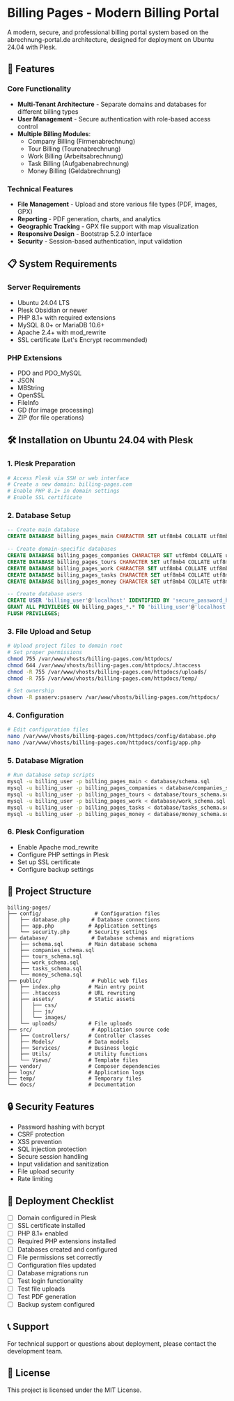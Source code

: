 # Billing Pages - Modern Billing Portal

A modern, secure, and professional billing portal system based on the abrechnung-portal.de architecture, designed for deployment on Ubuntu 24.04 with Plesk.

## 🚀 Features

### Core Functionality
- **Multi-Tenant Architecture** - Separate domains and databases for different billing types
- **User Management** - Secure authentication with role-based access control
- **Multiple Billing Modules**:
  - Company Billing (Firmenabrechnung)
  - Tour Billing (Tourenabrechnung) 
  - Work Billing (Arbeitsabrechnung)
  - Task Billing (Aufgabenabrechnung)
  - Money Billing (Geldabrechnung)

### Technical Features
- **File Management** - Upload and store various file types (PDF, images, GPX)
- **Reporting** - PDF generation, charts, and analytics
- **Geographic Tracking** - GPX file support with map visualization
- **Responsive Design** - Bootstrap 5.2.0 interface
- **Security** - Session-based authentication, input validation

## 📋 System Requirements

### Server Requirements
- Ubuntu 24.04 LTS
- Plesk Obsidian or newer
- PHP 8.1+ with required extensions
- MySQL 8.0+ or MariaDB 10.6+
- Apache 2.4+ with mod_rewrite
- SSL certificate (Let's Encrypt recommended)

### PHP Extensions
- PDO and PDO_MySQL
- JSON
- MBString
- OpenSSL
- FileInfo
- GD (for image processing)
- ZIP (for file operations)

## 🛠️ Installation on Ubuntu 24.04 with Plesk

### 1. Plesk Preparation
```bash
# Access Plesk via SSH or web interface
# Create a new domain: billing-pages.com
# Enable PHP 8.1+ in domain settings
# Enable SSL certificate
```

### 2. Database Setup
```sql
-- Create main database
CREATE DATABASE billing_pages_main CHARACTER SET utf8mb4 COLLATE utf8mb4_unicode_ci;

-- Create domain-specific databases
CREATE DATABASE billing_pages_companies CHARACTER SET utf8mb4 COLLATE utf8mb4_unicode_ci;
CREATE DATABASE billing_pages_tours CHARACTER SET utf8mb4 COLLATE utf8mb4_unicode_ci;
CREATE DATABASE billing_pages_work CHARACTER SET utf8mb4 COLLATE utf8mb4_unicode_ci;
CREATE DATABASE billing_pages_tasks CHARACTER SET utf8mb4 COLLATE utf8mb4_unicode_ci;
CREATE DATABASE billing_pages_money CHARACTER SET utf8mb4 COLLATE utf8mb4_unicode_ci;

-- Create database users
CREATE USER 'billing_user'@'localhost' IDENTIFIED BY 'secure_password_here';
GRANT ALL PRIVILEGES ON billing_pages_*.* TO 'billing_user'@'localhost';
FLUSH PRIVILEGES;
```

### 3. File Upload and Setup
```bash
# Upload project files to domain root
# Set proper permissions
chmod 755 /var/www/vhosts/billing-pages.com/httpdocs/
chmod 644 /var/www/vhosts/billing-pages.com/httpdocs/.htaccess
chmod -R 755 /var/www/vhosts/billing-pages.com/httpdocs/uploads/
chmod -R 755 /var/www/vhosts/billing-pages.com/httpdocs/temp/

# Set ownership
chown -R psaserv:psaserv /var/www/vhosts/billing-pages.com/httpdocs/
```

### 4. Configuration
```bash
# Edit configuration files
nano /var/www/vhosts/billing-pages.com/httpdocs/config/database.php
nano /var/www/vhosts/billing-pages.com/httpdocs/config/app.php
```

### 5. Database Migration
```bash
# Run database setup scripts
mysql -u billing_user -p billing_pages_main < database/schema.sql
mysql -u billing_user -p billing_pages_companies < database/companies_schema.sql
mysql -u billing_user -p billing_pages_tours < database/tours_schema.sql
mysql -u billing_user -p billing_pages_work < database/work_schema.sql
mysql -u billing_user -p billing_pages_tasks < database/tasks_schema.sql
mysql -u billing_user -p billing_pages_money < database/money_schema.sql
```

### 6. Plesk Configuration
- Enable Apache mod_rewrite
- Configure PHP settings in Plesk
- Set up SSL certificate
- Configure backup settings

## 📁 Project Structure

```
billing-pages/
├── config/                 # Configuration files
│   ├── database.php       # Database connections
│   ├── app.php           # Application settings
│   └── security.php      # Security settings
├── database/              # Database schemas and migrations
│   ├── schema.sql        # Main database schema
│   ├── companies_schema.sql
│   ├── tours_schema.sql
│   ├── work_schema.sql
│   ├── tasks_schema.sql
│   └── money_schema.sql
├── public/                # Public web files
│   ├── index.php         # Main entry point
│   ├── .htaccess         # URL rewriting
│   ├── assets/           # Static assets
│   │   ├── css/
│   │   ├── js/
│   │   └── images/
│   └── uploads/          # File uploads
├── src/                   # Application source code
│   ├── Controllers/      # Controller classes
│   ├── Models/           # Data models
│   ├── Services/         # Business logic
│   ├── Utils/            # Utility functions
│   └── Views/            # Template files
├── vendor/               # Composer dependencies
├── logs/                 # Application logs
├── temp/                 # Temporary files
└── docs/                 # Documentation
```

## 🔒 Security Features

- Password hashing with bcrypt
- CSRF protection
- XSS prevention
- SQL injection protection
- Secure session handling
- Input validation and sanitization
- File upload security
- Rate limiting

## 🚀 Deployment Checklist

- [ ] Domain configured in Plesk
- [ ] SSL certificate installed
- [ ] PHP 8.1+ enabled
- [ ] Required PHP extensions installed
- [ ] Databases created and configured
- [ ] File permissions set correctly
- [ ] Configuration files updated
- [ ] Database migrations run
- [ ] Test login functionality
- [ ] Test file uploads
- [ ] Test PDF generation
- [ ] Backup system configured

## 📞 Support

For technical support or questions about deployment, please contact the development team.

## 📄 License

This project is licensed under the MIT License. 